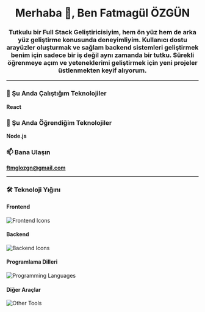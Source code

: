 <h1 align="center">Merhaba 👋, Ben Fatmagül ÖZGÜN</h1>
<h3 align="center">
  Tutkulu bir Full Stack Geliştiricisiyim, hem ön yüz hem de arka yüz geliştirme konusunda deneyimliyim. 
  Kullanıcı dostu arayüzler oluşturmak ve sağlam backend sistemleri geliştirmek benim için sadece bir iş değil aynı zamanda bir tutku.   
  Sürekli öğrenmeye açım ve yeteneklerimi geliştirmek için yeni projeler üstlenmekten keyif alıyorum.
</h3>

---

### 🔭 Şu Anda Çalıştığım Teknolojiler 
**React**

### 🌱 Şu Anda Öğrendiğim Teknolojiler  
**Node.js**

### 📫 Bana Ulaşın  
**ftmglozgn@gmail.com**

---

### 🛠️ Teknoloji Yığını

#### Frontend  
<img src="https://skillicons.dev/icons?i=html,css,bootstrap,react,nextjs" alt="Frontend Icons" />

#### Backend  
<img src="https://skillicons.dev/icons?i=nodejs" alt="Backend Icons" />

#### Programlama Dilleri  
<img src="https://skillicons.dev/icons?i=cs,js,java,python" alt="Programming Languages" />

#### Diğer Araçlar  
<img src="https://skillicons.dev/icons?i=git,mysql" alt="Other Tools" />
